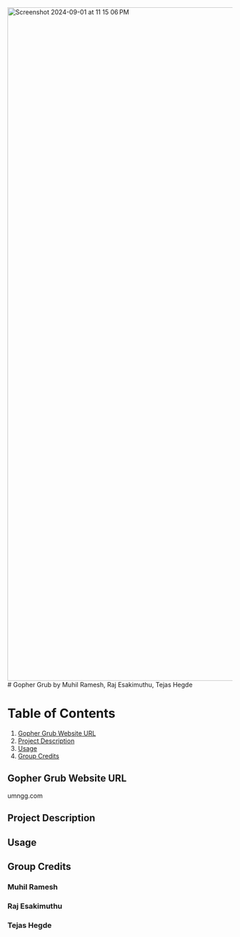 <img width="1510" alt="Screenshot 2024-09-01 at 11 15 06 PM" src="https://github.com/user-attachments/assets/f661079c-2ae2-4414-ad04-b10b9f87fe7c">
# Gopher Grub by Muhil Ramesh, Raj Esakimuthu, Tejas Hegde

# Table of Contents
1. [Gopher Grub Website URL](#gopher-grub-website-url)
2. [Project Description](#project-description)
3. [Usage](#usage)
4. [Group Credits](#group-credits)

## Gopher Grub Website URL
umngg.com

## Project Description

## Usage

## Group Credits
### Muhil Ramesh
### Raj Esakimuthu
### Tejas Hegde
